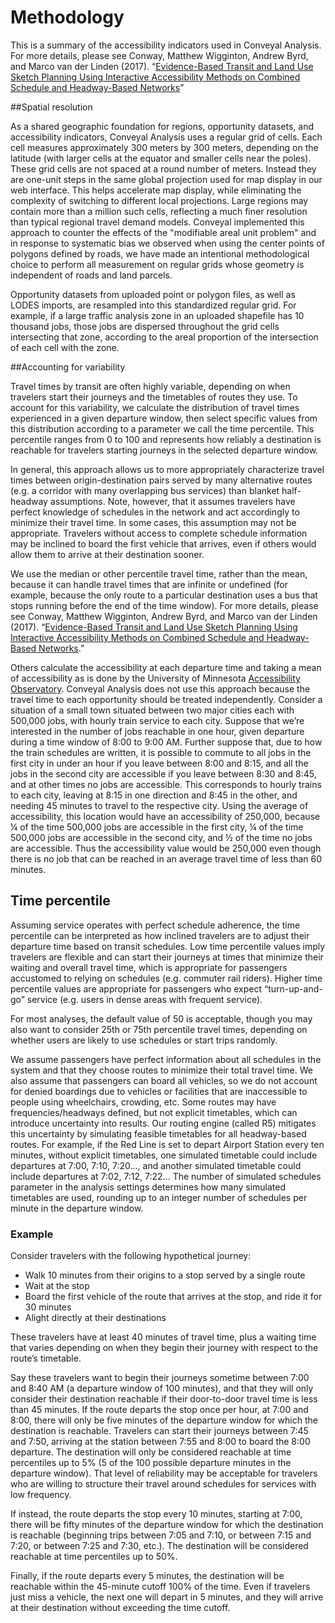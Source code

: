 # Methodology

This is a summary of the accessibility indicators used in Conveyal Analysis. For more details, please see Conway, Matthew Wigginton, Andrew Byrd, and Marco van der Linden (2017). “[Evidence-Based Transit and Land Use Sketch Planning Using Interactive Accessibility Methods on Combined Schedule and Headway-Based Networks](https://repository.asu.edu/attachments/218654/content/TRB%2017-06602%20TRR%20manuscript%20preprint.pdf)”

##Spatial resolution
<a name="spatial-grid"/>

As a shared geographic foundation for regions, opportunity datasets, and accessibility indicators, Conveyal Analysis uses a regular grid of cells. Each cell measures approximately 300 meters by 300 meters, depending on the latitude (with larger cells at the equator and smaller cells near the poles). These grid cells are not spaced at a round number of meters. Instead they are one-unit steps in the same global projection used for map display in our web interface. This helps accelerate map display, while eliminating the complexity of switching to different local projections. Large regions may contain more than a million such cells, reflecting a much finer resolution than typical regional travel demand models. Conveyal implemented this approach to counter the effects of the "modifiable areal unit problem" and in response to systematic bias we observed when using the center points of polygons defined by roads, we have made an intentional methodological choice to perform all measurement on regular grids whose geometry is independent of roads and land parcels.

Opportunity datasets from uploaded point or polygon files, as well as LODES imports, are resampled into this standardized regular grid. For example, if a large traffic analysis zone in an uploaded shapefile has 10 thousand jobs, those jobs are dispersed throughout the grid cells intersecting that zone, according to the areal proportion of the intersection of each cell with the zone.

##Accounting for variability

Travel times by transit are often highly variable, depending on when travelers start their journeys and the timetables of routes they use. To account for this variability, we calculate the distribution of travel times experienced in a given departure window, then select specific values from this distribution according to a parameter we call the time percentile. This percentile ranges from 0 to 100 and represents how reliably a destination is reachable for travelers starting journeys in the selected departure window.

In general, this approach allows us to more appropriately characterize travel times between origin-destination pairs served by many alternative routes (e.g. a corridor with many overlapping bus services) than blanket half-headway assumptions. Note, however, that it assumes travelers have perfect knowledge of schedules in the network and act accordingly to minimize their travel time. In some cases, this assumption may not be appropriate. Travelers without access to complete schedule information may be inclined to board the first vehicle that arrives, even if others would allow them to arrive at their destination sooner.

We use the median or other percentile travel time, rather than the mean, because it can handle travel times that are infinite or undefined (for example, because the only route to a particular destination uses a bus that stops running before the end of the time window). For more details, please see Conway, Matthew Wigginton, Andrew Byrd, and Marco van der Linden (2017). “[Evidence-Based Transit and Land Use Sketch Planning Using Interactive Accessibility Methods on Combined Schedule and Headway-Based Networks](http://trrjournalonline.trb.org/doi/abs/10.3141/2653-06).”

Others calculate the accessibility at each departure time and taking a mean of accessibility as is done by the University of Minnesota [Accessibility Observatory](http://ao.umn.edu/). Conveyal Analysis does not use this approach because the travel time to each opportunity should be treated independently. Consider a situation of a small town situated between two major cities each with 500,000 jobs, with hourly train service to each city. Suppose that we’re interested in the number of jobs reachable in one hour, given departure during a time window of 8:00 to 9:00 AM. Further suppose that, due to how the train schedules are written, it is possible to commute to all jobs in the first city in under an hour if you leave between 8:00 and 8:15, and all the jobs in the second city are accessible if you leave between 8:30 and 8:45, and at other times no jobs are accessible. This corresponds to hourly trains to each city, leaving at 8:15 in one direction and 8:45 in the other, and needing 45 minutes to travel to the respective city. Using the average of accessibility, this location would have an accessibility of 250,000, because ¼ of the time 500,000 jobs are accessible in the first city, ¼ of the time 500,000 jobs are accessible in the second city, and ½ of the time no jobs are accessible. Thus the accessibility value would be 250,000 even though there is no job that can be reached in an average travel time of less than 60 minutes.

## Time percentile

Assuming service operates with perfect schedule adherence, the time percentile can be interpreted as how inclined travelers are to adjust their departure time based on transit schedules. Low time percentile values imply travelers are flexible and can start their journeys at times that minimize their waiting and overall travel time, which is appropriate for passengers accustomed to relying on schedules (e.g. commuter rail riders). Higher time percentile values are appropriate for passengers who expect “turn-up-and-go” service (e.g. users in dense areas with frequent service).

For most analyses, the default value of 50 is acceptable, though you may also want to consider 25th or 75th percentile travel times, depending on whether users are likely to use schedules or start trips randomly.

We assume passengers have perfect information about all schedules in the system and that they choose routes to minimize their total travel time. We also assume that passengers can board all vehicles, so we do not account for denied boardings due to vehicles or facilities that are inaccessible to people using wheelchairs, crowding, etc. Some routes may have frequencies/headways defined, but not explicit timetables, which can introduce uncertainty into results. Our routing engine (called R5) mitigates this uncertainty by simulating feasible timetables for all headway-based routes. For example, if the Red Line is set to depart Airport Station every ten minutes, without explicit timetables, one simulated timetable could include departures at 7:00, 7:10, 7:20…, and another simulated timetable could include departures at 7:02, 7:12, 7:22… The number of simulated schedules parameter in the analysis settings determines how many simulated timetables are used, rounding up to an integer number of schedules per minute in the departure window.

### Example

Consider travelers with the following hypothetical journey:

- Walk 10 minutes from their origins to a stop served by a single route
- Wait at the stop
- Board the first vehicle of the route that arrives at the stop, and ride it for 30 minutes
- Alight directly at their destinations

These travelers have at least 40 minutes of travel time, plus a waiting time that varies depending on when they begin their journey with respect to the route’s timetable.

Say these travelers want to begin their journeys sometime between 7:00 and 8:40 AM (a departure window of 100 minutes), and that they will only consider their destination reachable if their door-to-door travel time is less than 45 minutes. If the route departs the stop once per hour, at 7:00 and 8:00, there will only be five minutes of the departure window for which the destination is reachable. Travelers can start their journeys between 7:45 and 7:50, arriving at the station between 7:55 and 8:00 to board the 8:00 departure. The destination will only be considered reachable at time percentiles up to 5% (5 of the 100 possible departure minutes in the departure window). That level of reliability may be acceptable for travelers who are willing to structure their travel around schedules for services with low frequency.

If instead, the route departs the stop every 10 minutes, starting at 7:00, there will be fifty minutes of the departure window for which the destination is reachable (beginning trips between 7:05 and 7:10, or between 7:15 and 7:20, or between 7:25 and 7:30, etc.). The destination will be considered reachable at time percentiles up to 50%.

Finally, if the route departs every 5 minutes, the destination will be reachable within the 45-minute cutoff 100% of the time. Even if travelers just miss a vehicle, the next one will depart in 5 minutes, and they will arrive at their destination without exceeding the time cutoff.
